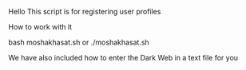 Hello
This script is for registering user profiles


How to work with it

bash moshakhasat.sh
or
./moshakhasat.sh




We have also included how to enter the Dark Web in a text file for you
